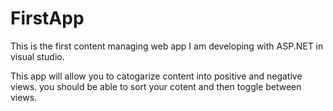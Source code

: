 # FirstApp
This is the first content managing web app I am developing with ASP.NET in visual studio.

This app will allow you to catogarize content into positive and negative views.
you should be able to sort your cotent and then toggle between views.
